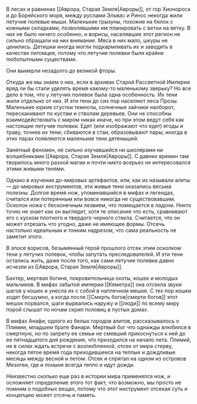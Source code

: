 В лесах и равнинах [[Аврора, Старая Земля|Авроры]], от гор Хионороса и до Борейского моря, между руслами Эльвас и Ринос некогда жили летучие полевые мыши. Маленькие грызуны, похожие на белок с кожными складками, позволявшими им планировать с ветки на ветку. В них не было ничего особенно, и ворисы, населявшие этот регион не сильно обращали на них внимание. Мяса в них мало, шкуры не ценились. Детишки иногда могли подкармливать их и заводить в качестве питомцев, потому что летучие полевки были крайне любопытными существами.

Они вымерли незадолго до великой фторы.

Откуда же мы знаем о них, если в архивах Старой Рассветной Империи вряд ли бы стали уделять время какому-то маленькому зверьку? Но все дело в том, что у летучих полевок была одна особенность. Их тени жили отдельно от них. И эти тени до сих пор населяют леса Прозы. Маленькие юркие сгустки темноты, солнечные зайчики наоборот, перескакивают по кустам и стволам деревьев. Они не способны взаимодействовать с миром никак иначе, но при этом ведут себя как настоящие летучие полевки. Едят (или изображают что едят) ягоды и траву, точнее их тени; сбиваются в стаи, образовывают пары; иногда в этих парах появляются маленькие тени детенышей.

Занятный феномен, не сильно изучавшийся ни школярами ни волшебниками [[Аврора, Старая Земля|Авроры]]. С давних времен там творилось много разной магии и почти никто всерьез не интересовался этими живыми тенями.

Однако в изучении до-мировых артефактов, или, как их называли алиты — до-мировых инструментов, эти живые тени оказались весьма полезны. Долгое время нож, упоминавшийся в мифах и легендах, считался или потерянным или вовсе никогда не существовавшим. Осколок ножа с бесконечным лезвием, что помещается в ладони. Никто точно не знает как он выглядит, хотя те описания что есть, сравнивают его с куском плотного и твердого черного стекла. Считается, что он может отрезать что угодно, даже не имеющее формы. Отсечь настолько идеальным и тонким надрезом, что сама реальность не заметит этого.

В эпосе ворисов, безымянный герой прошлого отсек этим осколком тени у летучих полевок, чтобы запутать преследователей. И эти тени остались жить, даже после того, как сами летучие полевки давно исчезли из [[Аврора, Старая Земля|Авроры]].

Бахтер, мертвая богиня, покровительница охоты, кошек и молодых мальчиков. В мифах забытой империи [[Кеметра]] она отсекла звуки шагов у кошек и унесла их с собой в наплечном мешке. С тех пор кошки ходят бесшумно, а когда после [[Смерть богов|смерти богов]] этот мешок порвался, шаги вырвались наружу и [[люди]] по всему миру порой слышат по ночам скрип половиц в пустых домах.

В мифах Анафи, одного из белых городов алитов, рассказывалось о Плимии, младшем брате Фанари. Мертвый бог что однажды влюбился в смертную, но по запрету ее семьи не смевший прикоснуться к ней до ее пятнадцатого дня рождения, что приходился на начало лета. Плимий, не в силах ждать встречи с возлюбленной, отсек от мира стерву, некогда пятое время года приходившееся на теплые и дождливые месяцы между весной и летом. Отсек и спрятал на одном из островов Мезогеи, где и поныне всегда тепло и идут дожди.

Неизвестно сколько еще раз в истории мира применялся нож, и осложняет определение этого тот факт, что возможно, мы просто не помним о подобных вещах, потому что этот инструмент отсекая суть и концепцию может отсечь и память.